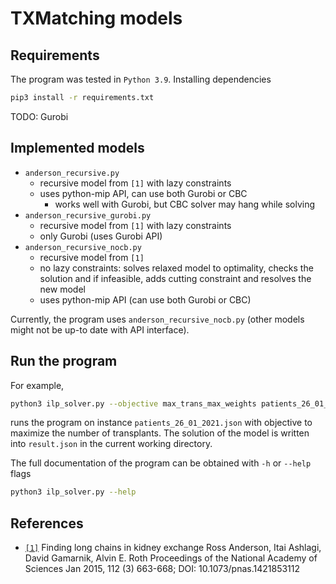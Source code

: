 # TXMatching models

## Requirements

The program was tested in `Python 3.9`.
Installing dependencies

```sh
pip3 install -r requirements.txt
```

TODO: Gurobi

## Implemented models

- `anderson_recursive.py`
    - recursive model from `[1]` with lazy constraints
    - uses python-mip API, can use both Gurobi or CBC
        - works well with Gurobi, but CBC solver may hang while solving
- `anderson_recursive_gurobi.py`
    - recursive model from `[1]` with lazy constraints
    - only Gurobi (uses Gurobi API)
- `anderson_recursive_nocb.py`
    - recursive model from `[1]`
    - no lazy constraints: solves relaxed model to optimality, checks the solution and if infeasible, adds cutting constraint and resolves the new model
    - uses python-mip API (can use both Gurobi or CBC)

Currently, the program uses `anderson_recursive_nocb.py` (other models might not be up-to date with API interface).

## Run the program

For example,

```sh
python3 ilp_solver.py --objective max_trans_max_weights patients_26_01_2021.json
```

runs the program on instance `patients_26_01_2021.json` with objective to maximize the number of transplants.
The solution of the model is written into `result.json` in the current working directory.

The full documentation of the program can be obtained with `-h` or `--help` flags

```sh
python3 ilp_solver.py --help
```



## References

- [`[1]`](https://www.pnas.org/content/112/3/663) Finding long chains in kidney exchange Ross Anderson, Itai Ashlagi, David Gamarnik, Alvin E. Roth Proceedings of the National Academy of Sciences Jan 2015, 112 (3) 663-668; DOI: 10.1073/pnas.1421853112
